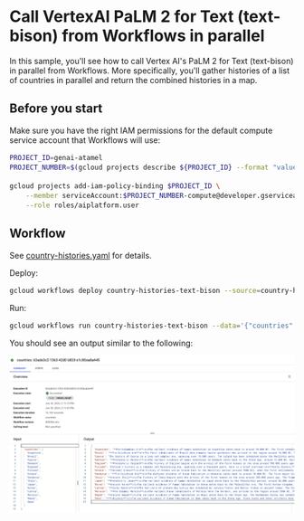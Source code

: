 # Call VertexAI PaLM 2 for Text (text-bison) from Workflows in parallel

In this sample, you'll see how to call Vertex AI's PaLM 2 for Text (text-bison)
in parallel from Workflows. More specifically, you'll gather histories of
a list of countries in parallel and return the combined histories in a map.

## Before you start

Make sure you have the right IAM permissions for the default compute service
account that Workflows will use:

```sh
PROJECT_ID=genai-atamel
PROJECT_NUMBER=$(gcloud projects describe ${PROJECT_ID} --format "value(projectNumber)")

gcloud projects add-iam-policy-binding $PROJECT_ID \
    --member serviceAccount:$PROJECT_NUMBER-compute@developer.gserviceaccount.com \
    --role roles/aiplatform.user
```

## Workflow

See [country-histories.yaml](./country-histories.yaml) for details.

Deploy:

```sh
gcloud workflows deploy country-histories-text-bison --source=country-histories.yaml
```

Run:

```sh
gcloud workflows run country-histories-text-bison --data='{"countries":["Argentina", "Brazil", "Cyprus", "Denmark", "England","Finland", "Greece", "Honduras", "Italy", "Japan", "Korea","Latvia", "Morocco", "Nepal", "Oman"]}'
```

You should see an output similar to the following:

![execution output](./execution-output.png)
